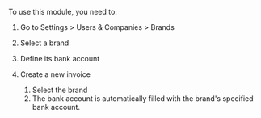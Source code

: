 To use this module, you need to:

1.  Go to Settings \> Users & Companies \> Brands

2.  Select a brand

3.  Define its bank account

4.  Create a new invoice
    1.  Select the brand
    2.  The bank account is automatically filled with the brand's specified bank account.
